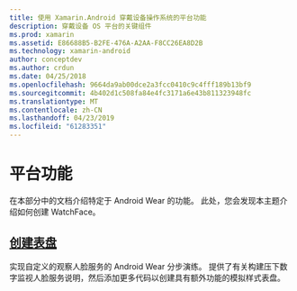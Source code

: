 ```yaml
---
title: 使用 Xamarin.Android 穿戴设备操作系统的平台功能
description: 穿戴设备 OS 平台的关键组件
ms.prod: xamarin
ms.assetid: E86688B5-B2FE-476A-A2AA-F8CC26EA8D2B
ms.technology: xamarin-android
author: conceptdev
ms.author: crdun
ms.date: 04/25/2018
ms.openlocfilehash: 9664da9ab00dce2a3fcc0410c9c4fff189b13bf9
ms.sourcegitcommit: 4b402d1c508fa84e4fc3171a6e43b811323948fc
ms.translationtype: MT
ms.contentlocale: zh-CN
ms.lasthandoff: 04/23/2019
ms.locfileid: "61283351"
---
```

# <a name="platform-features"></a>平台功能

在本部分中的文档介绍特定于 Android Wear 的功能。 此处，您会发现本主题介绍如何创建 WatchFace。
 
##  <a name="creating-a-watch-faceandroidwearplatformcreating-a-watchfacemd"></a>[创建表盘](~/android/wear/platform/creating-a-watchface.md)

实现自定义的观察人脸服务的 Android Wear 分步演练。 提供了有关构建压下数字监视人脸服务说明，然后添加更多代码以创建具有额外功能的模拟样式表盘。
